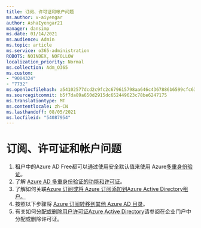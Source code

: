 ```yaml
---
title: 订阅、许可证和帐户问题
ms.author: v-aiyengar
author: AshaIyengar21
manager: dansimp
ms.date: 01/14/2021
ms.audience: Admin
ms.topic: article
ms.service: o365-administration
ROBOTS: NOINDEX, NOFOLLOW
localization_priority: Normal
ms.collection: Adm_O365
ms.custom:
- "9004324"
- "7732"
ms.openlocfilehash: a54102577dcd2c9fc2c679615798aa646c4367886b6599cfc630f4a7f8484a2f
ms.sourcegitcommit: b5f7da89a650d2915dc652449623c78be6247175
ms.translationtype: MT
ms.contentlocale: zh-CN
ms.lasthandoff: 08/05/2021
ms.locfileid: "54087954"
---
```

# <a name="issues-with-subscriptions-licenses-and-accounts"></a>订阅、许可证和帐户问题

1. 租户中的Azure AD Free都可以通过使用安全默认值来使用 Azure[多重身份验证](https://docs.microsoft.com/azure/active-directory/fundamentals/concept-fundamentals-security-defaults)。
1. 了解 [Azure AD 多重身份验证的功能和许可证](https://docs.microsoft.com/azure/active-directory/authentication/concept-mfa-licensing)。
1. 了解如何关联[Azure 订阅或将 Azure 订阅添加到Azure Active Directory租户。](https://docs.microsoft.com/azure/active-directory/fundamentals/active-directory-how-subscriptions-associated-directory)
1. 按照以下步骤将 [Azure 订阅转移到其他 Azure AD 目录](https://docs.microsoft.com/azure/role-based-access-control/transfer-subscription)。
1. 有关如何[分配或删除用户许可证Azure Active Directory](https://docs.microsoft.com/azure/active-directory/fundamentals/license-users-groups)请参阅在企业门户中分配或删除许可证。